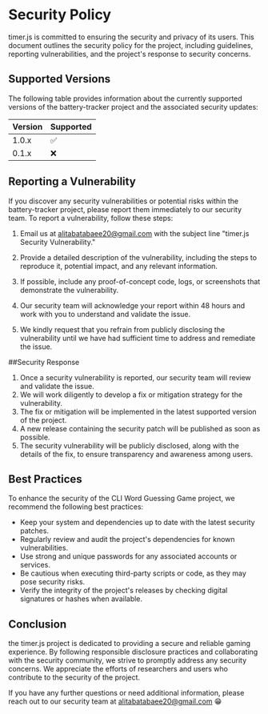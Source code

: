 # Security Policy
timer.js is committed to ensuring the security and privacy of its users. 
This document outlines the security policy for the project, including guidelines, reporting vulnerabilities, and the project's response to security concerns.

## Supported Versions

The following table provides information about the currently supported versions of the battery-tracker project and the associated security updates:

| Version | Supported          |
| ------- | ------------------ |
| 1.0.x   | :white_check_mark: |
| 0.1.x   | :x:                |


## Reporting a Vulnerability

If you discover any security vulnerabilities or potential risks within the battery-tracker project, please report them immediately to our security team. To report a vulnerability, follow these steps:

1. Email us at alitabatabaee20@gmail.com with the subject line "timer.js Security Vulnerability."

2. Provide a detailed description of the vulnerability, including the steps to reproduce it, potential impact, and any relevant information.

3. If possible, include any proof-of-concept code, logs, or screenshots that demonstrate the vulnerability.

4. Our security team will acknowledge your report within 48 hours and work with you to understand and validate the issue.

5. We kindly request that you refrain from publicly disclosing the vulnerability until we have had sufficient time to address and remediate the issue.

##Security Response
1. Once a security vulnerability is reported, our security team will review and validate the issue.
2. We will work diligently to develop a fix or mitigation strategy for the vulnerability.
3. The fix or mitigation will be implemented in the latest supported version of the project.
4. A new release containing the security patch will be published as soon as possible.
5. The security vulnerability will be publicly disclosed, along with the details of the fix, to ensure transparency and awareness among users.

## Best Practices
To enhance the security of the CLI Word Guessing Game project, we recommend the following best practices:
- Keep your system and dependencies up to date with the latest security patches.
- Regularly review and audit the project's dependencies for known vulnerabilities.
- Use strong and unique passwords for any associated accounts or services.
- Be cautious when executing third-party scripts or code, as they may pose security risks.
- Verify the integrity of the project's releases by checking digital signatures or hashes when available.

## Conclusion
the timer.js project is dedicated to providing a secure and reliable gaming experience. 
By following responsible disclosure practices and collaborating with the security community, we strive to promptly address any security concerns. We appreciate the efforts of researchers and users who contribute to the security of the project.

If you have any further questions or need additional information, please reach out to our security team at alitabatabaee20@gmail.com 😁
